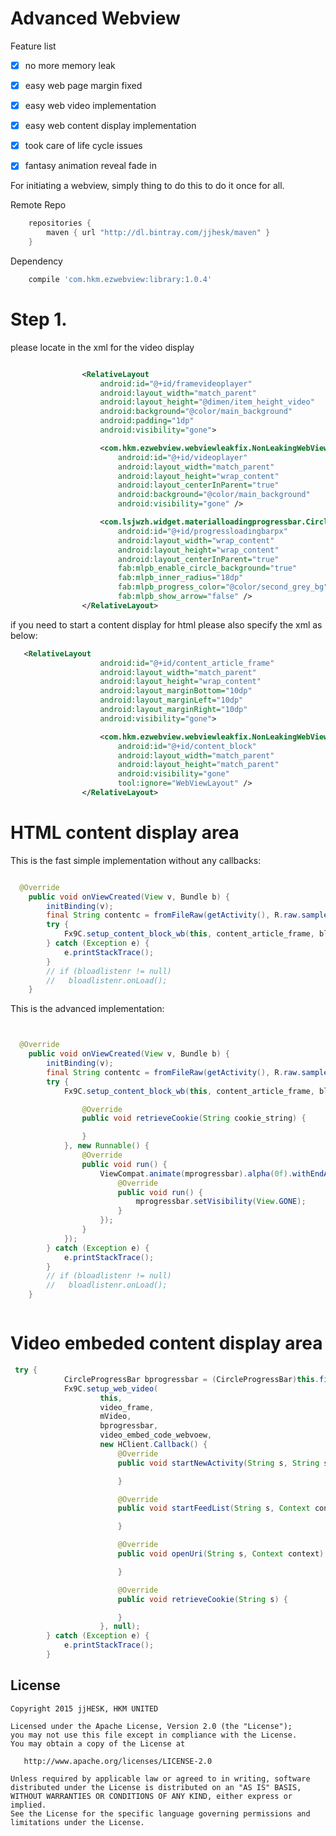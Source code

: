 Advanced Webview
=====

Feature list
- [x] no more memory leak
- [x] easy web page margin fixed
- [x] easy web video implementation
- [x] easy web content display implementation
- [x] took care of life cycle issues
- [x] fantasy animation reveal fade in


For initiating a webview, simply thing to do this to do it once for all.

Remote Repo
```gradle
    repositories {
        maven { url "http://dl.bintray.com/jjhesk/maven" }
    }
```
Dependency
```gradle
    compile 'com.hkm.ezwebview:library:1.0.4'
```


Step 1.
======
please locate in the xml for the video display 
```xml

                <RelativeLayout
                    android:id="@+id/framevideoplayer"
                    android:layout_width="match_parent"
                    android:layout_height="@dimen/item_height_video"
                    android:background="@color/main_background"
                    android:padding="1dp"
                    android:visibility="gone">

                    <com.hkm.ezwebview.webviewleakfix.NonLeakingWebView
                        android:id="@+id/videoplayer"
                        android:layout_width="match_parent"
                        android:layout_height="wrap_content"
                        android:layout_centerInParent="true"
                        android:background="@color/main_background"
                        android:visibility="gone" />

                    <com.lsjwzh.widget.materialloadingprogressbar.CircleProgressBar               xmlns:fab="http://schemas.android.com/apk/res-auto"
                        android:id="@+id/progressloadingbarpx"
                        android:layout_width="wrap_content"
                        android:layout_height="wrap_content"
                        android:layout_centerInParent="true"
                        fab:mlpb_enable_circle_background="true"
                        fab:mlpb_inner_radius="18dp"
                        fab:mlpb_progress_color="@color/second_grey_bg"
                        fab:mlpb_show_arrow="false" />
                </RelativeLayout>
```
if you need to start a content display for html please also specify the xml as below:
```xml
   <RelativeLayout
                    android:id="@+id/content_article_frame"
                    android:layout_width="match_parent"
                    android:layout_height="wrap_content"
                    android:layout_marginBottom="10dp"
                    android:layout_marginLeft="10dp"
                    android:layout_marginRight="10dp"
                    android:visibility="gone">

                    <com.hkm.ezwebview.webviewleakfix.NonLeakingWebView
                        android:id="@+id/content_block"
                        android:layout_width="match_parent"
                        android:layout_height="match_parent"
                        android:visibility="gone"
                        tool:ignore="WebViewLayout" />
                </RelativeLayout>
```


HTML content display area
=======
This is the fast simple implementation without any callbacks:

```java

  @Override
    public void onViewCreated(View v, Bundle b) {
        initBinding(v);
        final String contentc = fromFileRaw(getActivity(), R.raw.sample_html);
        try {
            Fx9C.setup_content_block_wb(this, content_article_frame, block, contentc);
        } catch (Exception e) {
            e.printStackTrace();
        }
        // if (bloadlistenr != null)
        //   bloadlistenr.onLoad();
    }

```

This is the advanced implementation:

```java


  @Override
    public void onViewCreated(View v, Bundle b) {
        initBinding(v);
        final String contentc = fromFileRaw(getActivity(), R.raw.sample_html);
        try {
            Fx9C.setup_content_block_wb(this, content_article_frame, block, contentc, new HClient.Callback() {

                @Override
                public void retrieveCookie(String cookie_string) {

                }
            }, new Runnable() {
                @Override
                public void run() {
                    ViewCompat.animate(mprogressbar).alpha(0f).withEndAction(new Runnable() {
                        @Override
                        public void run() {
                            mprogressbar.setVisibility(View.GONE);
                        }
                    });
                }
            });
        } catch (Exception e) {
            e.printStackTrace();
        }
        // if (bloadlistenr != null)
        //   bloadlistenr.onLoad();
    }



```
Video embeded content display area
=======
```java
 try {
            CircleProgressBar bprogressbar = (CircleProgressBar)this.findViewById(R.id.progressloadingbarpx);
            Fx9C.setup_web_video(
                    this,
                    video_frame,
                    mVideo,
                    bprogressbar,
                    video_embed_code_webvoew,
                    new HClient.Callback() {
                        @Override
                        public void startNewActivity(String s, String s1, String s2, Context context) {

                        }

                        @Override
                        public void startFeedList(String s, Context context) {

                        }

                        @Override
                        public void openUri(String s, Context context) {

                        }

                        @Override
                        public void retrieveCookie(String s) {

                        }
                    }, null);
        } catch (Exception e) {
            e.printStackTrace();
        }
```

License
--------

    Copyright 2015 jjHESK, HKM UNITED

    Licensed under the Apache License, Version 2.0 (the "License");
    you may not use this file except in compliance with the License.
    You may obtain a copy of the License at

       http://www.apache.org/licenses/LICENSE-2.0

    Unless required by applicable law or agreed to in writing, software
    distributed under the License is distributed on an "AS IS" BASIS,
    WITHOUT WARRANTIES OR CONDITIONS OF ANY KIND, either express or implied.
    See the License for the specific language governing permissions and
    limitations under the License.
